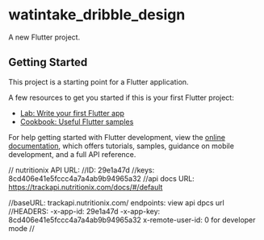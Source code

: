 # watintake_dribble_design

A new Flutter project.

## Getting Started

This project is a starting point for a Flutter application.

A few resources to get you started if this is your first Flutter project:

- [Lab: Write your first Flutter app](https://docs.flutter.dev/get-started/codelab)
- [Cookbook: Useful Flutter samples](https://docs.flutter.dev/cookbook)

For help getting started with Flutter development, view the
[online documentation](https://docs.flutter.dev/), which offers tutorials,
samples, guidance on mobile development, and a full API reference.

// nutritionix API URL: 
//ID: 29e1a47d 
//keys: 8cd406e41e5fccc4a7a4ab9b94965a32 
//api docs URL: https://trackapi.nutritionix.com/docs/#/default

//baseURL: trackapi.nutritionix.com/ 
    endpoints: view api dpcs url 
//HEADERS: 
    -x-app-id: 29e1a47d 
    -x-app-key: 8cd406e41e5fccc4a7a4ab9b94965a32 
    x-remote-user-id: 0 for developer mode //
